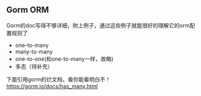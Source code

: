Gorm ORM
---
Gorm的doc写得不够详细，附上例子，通过这些例子就能很好的理解它的orm配置规则了

+ one-to-many
+ many-to-many
+ one-to-one(和one-to-many一样，故略)
+ 多态（待补充）

下面引用gorm的烂文档，看你能看明白不！
https://gorm.io/docs/has_many.html
